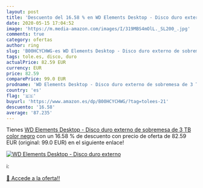 ```yaml
---
layout: post
title: 'Descuento del 16.58 % en WD Elements Desktop - Disco duro externo'
date: 2020-05-15 17:04:52
image: 'https://m.media-amazon.com/images/I/319MBS4mOlL._SL200_.jpg'
comments: true
category: ofertas
author: ring
slug: 'B00HCYCHWG-es WD Elements Desktop - Disco duro externo de sobremesa de 3...'
tags: tole.es, disco, duro
actualPrice: 82.59 EUR
currency: EUR
price: 82.59
comparePrice: 99.0 EUR
prodname: 'WD Elements Desktop - Disco duro externo de sobremesa de 3 TB  color negro'
country: 'es'
flag: '🇪🇸'
buyurl: 'https://www.amazon.es/dp/B00HCYCHWG/?tag=tolees-21'
descuento: '16.58'
average: '87.235'
---
```


Tienes [WD Elements Desktop - Disco duro externo de sobremesa de 3 TB  color negro](https://www.amazon.es/dp/B00HCYCHWG/?tag=tolees-21) con un 16.58 % de descuento con precio de oferta de 82.59 EUR (original: 99.0 EUR) en el siguiente enlace!

[![WD Elements Desktop - Disco duro externo](https://m.media-amazon.com/images/I/319MBS4mOlL._SL200_.jpg)](https://www.amazon.es/dp/B00HCYCHWG/?tag=tolees-21)

ℹ️:


[🛒 Accede a la oferta!!](https://www.amazon.es/dp/B00HCYCHWG/?tag=tolees-21)
